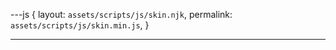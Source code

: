 ---js
{
  layout:    `assets/scripts/js/skin.njk`,
  permalink: `assets/scripts/js/skin.min.js`,
}

---
